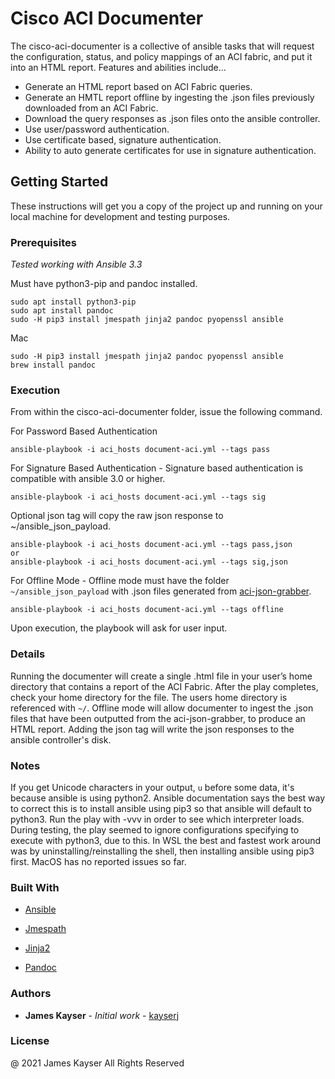# Cisco ACI Documenter

The cisco-aci-documenter is a collective of ansible tasks that will request the configuration, status, and policy mappings of an ACI fabric, and put it into an HTML report.  Features and abilities include...

* Generate an HTML report based on ACI Fabric queries.  
* Generate an HMTL report offline by ingesting the .json files previously downloaded from an ACI Fabric.
* Download the query responses as .json files onto the ansible controller.
* Use user/password authentication.
* Use certificate based, signature authentication.
* Ability to auto generate certificates for use in signature authentication.

## Getting Started

These instructions will get you a copy of the project up and running on your local machine for development and testing purposes.

### Prerequisites
*Tested working with Ansible 3.3*

Must have python3-pip and pandoc installed.  
```
sudo apt install python3-pip
sudo apt install pandoc
sudo -H pip3 install jmespath jinja2 pandoc pyopenssl ansible
```

Mac  
```
sudo -H pip3 install jmespath jinja2 pandoc pyopenssl ansible
brew install pandoc
```

### Execution

From within the cisco-aci-documenter folder, issue the following command.

For Password Based Authentication
```
ansible-playbook -i aci_hosts document-aci.yml --tags pass
```

For Signature Based Authentication - Signature based authentication is compatible with ansible 3.0 or higher.
```
ansible-playbook -i aci_hosts document-aci.yml --tags sig
```

Optional json tag will copy the raw json response to ~/ansible_json_payload.
```
ansible-playbook -i aci_hosts document-aci.yml --tags pass,json 
or  
ansible-playbook -i aci_hosts document-aci.yml --tags sig,json
```

For Offline Mode - Offline mode must have the folder `~/ansible_json_payload` with .json files generated from [aci-json-grabber](https://github.com/kayserj/aci-json-grabber).
```
ansible-playbook -i aci_hosts document-aci.yml --tags offline
```

Upon execution, the playbook will ask for user input.


### Details

Running the documenter will create a single .html file in your user’s home directory that contains a report of the ACI Fabric.  After the play completes, check your home directory for the file. The users home directory is referenced with `~/`.  Offline mode will allow documenter to ingest the .json files that have been outputted from the aci-json-grabber, to produce an HTML report. Adding the json tag will write the json responses to the ansible controller's disk.  

### Notes

If you get Unicode characters in your output, `u` before some data, it's because ansible is using python2.  Ansible documentation says the best way to correct this is to install ansible using pip3 so that ansible will default to python3.  Run the play with -vvv in order to see which interpreter loads.  During testing, the play seemed to ignore configurations specifying to execute with python3, due to this. In WSL the best and fastest work around was by uninstalling/reinstalling the shell, then installing ansible using pip3 first.  MacOS has no reported issues so far.

### Built With

* [Ansible](https://www.ansible.com/)

* [Jmespath](http://jmespath.org)

* [Jinja2](https://jinja.palletsprojects.com/)

* [Pandoc](https://pandoc.org)

### Authors

* **James Kayser** - *Initial work* - [kayserj](https://github.com/kayserj)

### License

@ 2021 James Kayser All Rights Reserved
